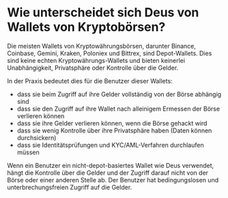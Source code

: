 # Wie unterscheidet sich Deus von Wallets von Kryptobörsen?

Die meisten Wallets von Kryptowährungsbörsen, darunter Binance, Coinbase, Gemini, Kraken, Poloniex und Bittrex, sind Depot-Wallets. Dies sind keine echten Kryptowährungs-Wallets und bieten keinerlei Unabhängigkeit, Privatsphäre oder Kontrolle über die Gelder.

In der Praxis bedeutet dies für die Benutzer dieser Wallets:

- dass sie beim Zugriff auf ihre Gelder vollständig von der Börse abhängig sind
- dass sie den Zugriff auf ihre Wallet nach alleinigem Ermessen der Börse verlieren können
- dass sie ihre Gelder verlieren können, wenn die Börse gehackt wird
- dass sie wenig Kontrolle über ihre Privatsphäre haben (Daten können durchsickern)
- dass sie Identitätsprüfungen und KYC/AML-Verfahren durchlaufen müssen

Wenn ein Benutzer ein nicht-depot-basiertes Wallet wie Deus verwendet, hängt die Kontrolle über die Gelder und der Zugriff darauf nicht von der Börse oder einer anderen Stelle ab. Der Benutzer hat bedingungslosen und unterbrechungsfreien Zugriff auf die Gelder.
